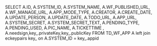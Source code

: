 SELECT A.ID,
			       A.SYSTEM_ID,
			       A.SYSTEM_NAME,
			       A.WF_PUBLISHED_URL,
			       A.WF_MANAGE_URL,
			       A.APP_MODE_TYPE,
			       A.CREATOR,
			       A.CREATE_DATE,
			       A.UPDATE_PERSON,
			       A.UPDATE_DATE,
			       A.TODO_URL,
			       A.APP_URL,
			       A.SYSTEM_SECRET,
			       A.SYSTEM_SECRET_TEXT,
			       A.PENDING_TYPE,
			       A.PENDING_USED,
			       A.PIC_NAME,
			        A.TICKETTIME ,
			         A.needsign,key_.privateKey,key_.publicKey
			FROM TD_WF_APP A  left join eckeypairs key_ on A.SYSTEM_ID = key_.appid